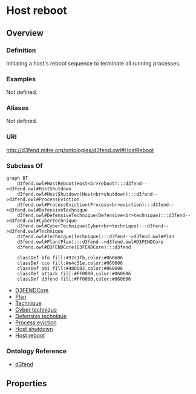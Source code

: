 # Host reboot

## Overview

### Definition
Initiating a host's reboot sequence to terminate all running processes.

### Examples
Not defined.

### Aliases
Not defined.

### URI
http://d3fend.mitre.org/ontologies/d3fend.owl#HostReboot

### Subclass Of
```mermaid
graph BT
    d3fend.owl#HostReboot(Host<br>reboot):::d3fend-->d3fend.owl#HostShutdown
    d3fend.owl#HostShutdown(Host<br>shutdown):::d3fend-->d3fend.owl#ProcessEviction
    d3fend.owl#ProcessEviction(Process<br>eviction):::d3fend-->d3fend.owl#DefensiveTechnique
    d3fend.owl#DefensiveTechnique(Defensive<br>technique):::d3fend-->d3fend.owl#CyberTechnique
    d3fend.owl#CyberTechnique(Cyber<br>technique):::d3fend-->d3fend.owl#Technique
    d3fend.owl#Technique(Technique):::d3fend-->d3fend.owl#Plan
    d3fend.owl#Plan(Plan):::d3fend-->d3fend.owl#D3FENDCore
    d3fend.owl#D3FENDCore(D3FENDCore):::d3fend
    
    classDef bfo fill:#97c1fb,color:#060606
    classDef cco fill:#e4c51e,color:#060606
    classDef abi fill:#48DD82,color:#060606
    classDef attack fill:#FF0000,color:#060606
    classDef d3fend fill:#FF0000,color:#060606
```

- [D3FENDCore](/docs/ontology/reference/model/D3FENDCore/D3FENDCore.md)
- [Plan](/docs/ontology/reference/model/D3FENDCore/Plan/Plan.md)
- [Technique](/docs/ontology/reference/model/D3FENDCore/Plan/Technique/Technique.md)
- [Cyber technique](/docs/ontology/reference/model/D3FENDCore/Plan/Technique/Cyber%20technique/Cyber%20technique.md)
- [Defensive technique](/docs/ontology/reference/model/D3FENDCore/Plan/Technique/Cyber%20technique/Defensive%20technique/Defensive%20technique.md)
- [Process eviction](/docs/ontology/reference/model/D3FENDCore/Plan/Technique/Cyber%20technique/Defensive%20technique/Process%20eviction/Process%20eviction.md)
- [Host shutdown](/docs/ontology/reference/model/D3FENDCore/Plan/Technique/Cyber%20technique/Defensive%20technique/Process%20eviction/Host%20shutdown/Host%20shutdown.md)
- [Host reboot](/docs/ontology/reference/model/D3FENDCore/Plan/Technique/Cyber%20technique/Defensive%20technique/Process%20eviction/Host%20shutdown/Host%20reboot/Host%20reboot.md)


### Ontology Reference
- [d3fend](http://d3fend.mitre.org/ontologies/d3fend.owl#)

## Properties
